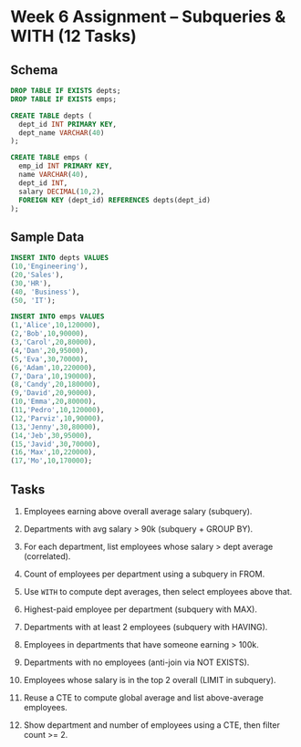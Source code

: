 # Week 6 Assignment – Subqueries & WITH (12 Tasks)

## Schema
```sql
DROP TABLE IF EXISTS depts;
DROP TABLE IF EXISTS emps;

CREATE TABLE depts (
  dept_id INT PRIMARY KEY,
  dept_name VARCHAR(40)
);

CREATE TABLE emps (
  emp_id INT PRIMARY KEY,
  name VARCHAR(40),
  dept_id INT,
  salary DECIMAL(10,2),
  FOREIGN KEY (dept_id) REFERENCES depts(dept_id)
);
```

## Sample Data
```sql
INSERT INTO depts VALUES
(10,'Engineering'),
(20,'Sales'),
(30,'HR'),
(40, 'Business'),
(50, 'IT');

INSERT INTO emps VALUES
(1,'Alice',10,120000),
(2,'Bob',10,90000),
(3,'Carol',20,80000),
(4,'Dan',20,95000),
(5,'Eva',30,70000),
(6,'Adam',10,220000),
(7,'Dara',10,190000),
(8,'Candy',20,180000),
(9,'David',20,90000),
(10,'Emma',20,80000),
(11,'Pedro',10,120000),
(12,'Parviz',10,90000),
(13,'Jenny',30,80000),
(14,'Jeb',30,95000),
(15,'Javid',30,70000),
(16,'Max',10,220000),
(17,'Mo',10,170000);

```

## Tasks

1) Employees earning above overall average salary (subquery).  

2) Departments with avg salary > 90k (subquery + GROUP BY).  

3) For each department, list employees whose salary > dept average (correlated). 
 
4) Count of employees per department using a subquery in FROM.  

5) Use `WITH` to compute dept averages, then select employees above that. 

6) Highest-paid employee per department (subquery with MAX). 
 
7) Departments with at least 2 employees (subquery with HAVING). 
 
8) Employees in departments that have someone earning > 100k. 
 
9) Departments with no employees (anti-join via NOT EXISTS). 
 
10) Employees whose salary is in the top 2 overall (LIMIT in subquery).  

11) Reuse a CTE to compute global average and list above-average employees. 
 
12) Show department and number of employees using a CTE, then filter count >= 2.
